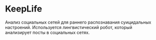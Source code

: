 # KeepLife

Анализ социальных сетей для раннего распознавания суицидальных настроений. 
Используется лингвистический робот, который анализирует посты в социальных сетях. 
